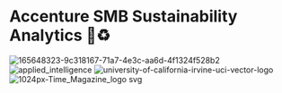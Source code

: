 # Accenture SMB Sustainability Analytics 🌱♻️

![165648323-9c318167-71a7-4e3c-aa6d-4f1324f528b2](https://user-images.githubusercontent.com/19508013/168453892-8f0ac28d-bbe2-4acf-a6dd-114a8a4ce81b.png)
![applied_intelligence](https://user-images.githubusercontent.com/19508013/168453897-5b308992-50f9-46a7-83a7-9234cbbd7955.png)
![university-of-california-irvine-uci-vector-logo](https://user-images.githubusercontent.com/19508013/168454399-6d83bb5e-34b2-4c21-9cef-ff390432d507.png)
![1024px-Time_Magazine_logo svg](https://user-images.githubusercontent.com/19508013/168454391-00b10198-e6b9-490b-a3a9-6a6d36160151.png)

